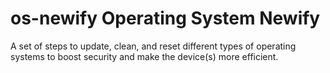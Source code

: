 # os-newify Operating System Newify
A set of steps to update, clean, and reset different types of operating systems to boost security and make the device(s) more efficient.
